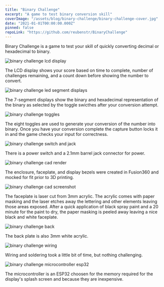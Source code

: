 ```yaml
---
title: "Binary Challenge"
excerpt: "A game to test binary conversion skill"
coverImage: "/assets/blog/binary-challenge/binary-challenge-cover.jpg"
date: "2021-01-01T00:00:00.000Z"
pinned: false
repoLink: "https://github.com/reubenstr/BinaryChallenge"
---
```


Binary Challenge is a game to test your skill of quickly converting decimal or hexadecimal to binary.

![binary challenge lcd display](/assets/blog/binary-challenge/binary-challenge-lcd-display.jpg)

The LCD display shows your score based on time to complete, number of challenges remaining, and a count down before showing the number to convert.

![binary challenge led segment displays](/assets/blog/binary-challenge/binary-challenge-led-segment-displays.jpg)

The 7-segment displays show the binary and hexadecimal representation of the binary as selected by the toggle swicthes after your conversion attempt.

![binary challenge toggles](/assets/blog/binary-challenge/binary-challenge-toggles.jpg)

The eight toggles are used to generate your conversion of the number into binary. Once you have your conversion complete the capture button locks it in and the game checks your input for correctness.

![binary challenge switch and jack](/assets/blog/binary-challenge/binary-challenge-switch-and-jack.jpg)

There is a power switch and a 2.1mm barrel jack connector for power.

![binary challenge cad render](/assets/blog/binary-challenge/binary-challenge-cad-render.png)

The enclosure, faceplate, and display bezels were created in Fusion360 and mocked for fit prior to 3D printing.

![binary challenge cad screenshot](/assets/blog/binary-challenge/binary-challenge-cad-screenshot.png)

The faceplate is laser cut from 3mm acrylic. The acrylic comes with paper masking and the laser etches away the lettering and other elements leaving those areas exposed. After a quick application of black spray paint and a 20 minute for the paint to dry, the paper masking is peeled away leaving a nice black and white faceplate.

![binary challenge back](/assets/blog/binary-challenge/binary-challenge-back.jpg)

The back plate is also 3mm white acrylic.

![binary challenge wiring](/assets/blog/binary-challenge/binary-challenge-wiring.jpg)

Wiring and soldering took a little bit of time, but nothing challenging.

![binary challenge microcontroller esp32](/assets/blog/binary-challenge/binary-challenge-microcontroller-esp32.jpg)

The microcontroller is an ESP32 choosen for the memory required for the display's splash screen and because they are inexpensive.
